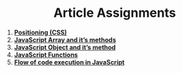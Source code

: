 # <center>Article Assignments</center>


1. **[Positioning (CSS)](https://sdutta.hashnode.dev/position-in-css)**
2. **[JavaScript Array and it’s methods](https://sdutta.hashnode.dev/array-and-its-methods-in-javascript)**
3. **[JavaScript Object and it’s method](https://sdutta.hashnode.dev/object-in-javascript)**
4. **[JavaScript Functions](https://sdutta.hashnode.dev/function-in-javascript)**
5. **[Flow of code execution in JavaScript](https://sdutta.hashnode.dev/hoisting-in-javascript)**